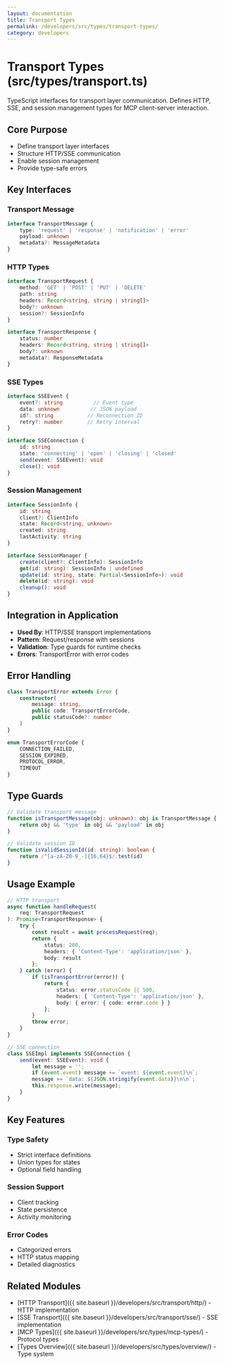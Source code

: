 ```yaml
---
layout: documentation
title: Transport Types
permalink: /developers/src/types/transport-types/
category: developers
---
```


# Transport Types (src/types/transport.ts)

TypeScript interfaces for transport layer communication. Defines HTTP, SSE, and session management types for MCP client-server interaction.

## Core Purpose

- Define transport layer interfaces
- Structure HTTP/SSE communication
- Enable session management
- Provide type-safe errors

## Key Interfaces

### Transport Message
```typescript
interface TransportMessage {
    type: 'request' | 'response' | 'notification' | 'error'
    payload: unknown
    metadata?: MessageMetadata
}
```

### HTTP Types
```typescript
interface TransportRequest {
    method: 'GET' | 'POST' | 'PUT' | 'DELETE'
    path: string
    headers: Record<string, string | string[]>
    body?: unknown
    session?: SessionInfo
}

interface TransportResponse {
    status: number
    headers: Record<string, string | string[]>
    body?: unknown
    metadata?: ResponseMetadata
}
```

### SSE Types
```typescript
interface SSEEvent {
    event?: string          // Event type
    data: unknown          // JSON payload
    id?: string           // Reconnection ID
    retry?: number        // Retry interval
}

interface SSEConnection {
    id: string
    state: 'connecting' | 'open' | 'closing' | 'closed'
    send(event: SSEEvent): void
    close(): void
}
```

### Session Management
```typescript
interface SessionInfo {
    id: string
    client?: ClientInfo
    state: Record<string, unknown>
    created: string
    lastActivity: string
}

interface SessionManager {
    create(client?: ClientInfo): SessionInfo
    get(id: string): SessionInfo | undefined
    update(id: string, state: Partial<SessionInfo>): void
    delete(id: string): void
    cleanup(): void
}
```

## Integration in Application

- **Used By**: HTTP/SSE transport implementations
- **Pattern**: Request/response with sessions
- **Validation**: Type guards for runtime checks
- **Errors**: TransportError with error codes

## Error Handling

```typescript
class TransportError extends Error {
    constructor(
        message: string,
        public code: TransportErrorCode,
        public statusCode?: number
    )
}

enum TransportErrorCode {
    CONNECTION_FAILED,
    SESSION_EXPIRED,
    PROTOCOL_ERROR,
    TIMEOUT
}
```

## Type Guards

```typescript
// Validate transport message
function isTransportMessage(obj: unknown): obj is TransportMessage {
    return obj && 'type' in obj && 'payload' in obj
}

// Validate session ID
function isValidSessionId(id: string): boolean {
    return /^[a-zA-Z0-9_-]{16,64}$/.test(id)
}
```

## Usage Example

```typescript
// HTTP transport
async function handleRequest(
    req: TransportRequest
): Promise<TransportResponse> {
    try {
        const result = await processRequest(req);
        return {
            status: 200,
            headers: { 'Content-Type': 'application/json' },
            body: result
        };
    } catch (error) {
        if (isTransportError(error)) {
            return {
                status: error.statusCode || 500,
                headers: { 'Content-Type': 'application/json' },
                body: { error: { code: error.code } }
            };
        }
        throw error;
    }
}

// SSE connection
class SSEImpl implements SSEConnection {
    send(event: SSEEvent): void {
        let message = '';
        if (event.event) message += `event: ${event.event}\n`;
        message += `data: ${JSON.stringify(event.data)}\n\n`;
        this.response.write(message);
    }
}
```

## Key Features

### Type Safety
- Strict interface definitions
- Union types for states
- Optional field handling

### Session Support
- Client tracking
- State persistence
- Activity monitoring

### Error Codes
- Categorized errors
- HTTP status mapping
- Detailed diagnostics

## Related Modules

- [HTTP Transport]({{ site.baseurl }}/developers/src/transport/http/) - HTTP implementation
- [SSE Transport]({{ site.baseurl }}/developers/src/transport/sse/) - SSE implementation
- [MCP Types]({{ site.baseurl }}/developers/src/types/mcp-types/) - Protocol types
- [Types Overview]({{ site.baseurl }}/developers/src/types/overview/) - Type system